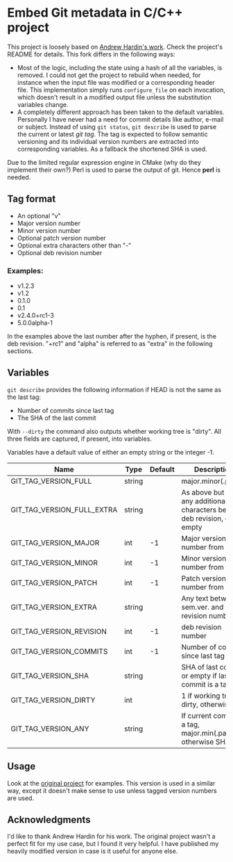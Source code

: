 # Embed Git metadata in C/C++ project

This project is loosely based on [Andrew Hardin's work][1]. Check the project's
README for details. This fork differs in the following ways:

- Most of the logic, including the state using a hash of all the variables, is
  removed. I could not get the project to rebuild when needed, for instance
  when the input file was modified or a corresponding header file. This
  implementation simply runs `configure_file` on each invocation, which doesn't
  result in a modified output file unless the substitution variables change.
- A completely different approach has been taken to the default variables.
  Personally I have never had a need for commit details like author, e-mail or
  subject. Instead of using `git status`, `git describe` is used to parse the
  current or latest _git tag_. The tag is expected to follow semantic
  versioning and its individual version numbers are extracted into
  corresponding variables. As a fallback the shortened SHA is used.

Due to the limited regular expression engine in CMake (why do they implement
their own?) Perl is used to parse the output of git. Hence **perl** is needed.

## Tag format

- An optional "v"
- Major version number
- Minor version number
- Optional patch version number
- Optional extra characters other than "-"
- Optional deb revision number

### Examples:

- v1.2.3
- v1.2
- 0.1.0
- 0.1
- v2.4.0+rc1-3
- 5.0.0alpha-1

In the examples above the last number after the hyphen, if present, is the deb
revision. "+rc1" and "alpha" is referred to as "extra" in the following
sections.

## Variables

`git describe` provides the following information if HEAD is not the same as
the last tag:

- Number of commits since last tag
- The SHA of the last commit

With `--dirty` the command also outputs whether working tree is "dirty". All
three fields are captured, if present, into variables.

Variables have a default value of either an empty string or the integer -1.

| Name | Type | Default | Description |
| --- | --- | --- | --- |
| GIT\_TAG\_VERSION\_FULL | string | | major.minor(.patch) |
| GIT\_TAG\_VERSION\_FULL\_EXTRA | string | | As above but with any additional characters before deb revision, or empty |
| GIT\_TAG\_VERSION\_MAJOR | int | -1 | Major version number from tag |
| GIT\_TAG\_VERSION\_MINOR | int | -1 | Minor version number from tag |
| GIT\_TAG\_VERSION\_PATCH | int | -1 | Patch version number from tag |
| GIT\_TAG\_VERSION\_EXTRA | string | | Any text between sem.ver. and deb revision number |
| GIT\_TAG\_VERSION\_REVISION | int | -1 | deb revision number |
| GIT\_TAG\_VERSION\_COMMITS | int | -1 | Number of commits since last tag |
| GIT\_TAG\_VERSION\_SHA | string | | SHA of last commit or empty if last commit is a tag |
| GIT\_TAG\_VERSION\_DIRTY | int | | 1 if working tree is dirty, otherwise 0 |
| GIT\_TAG\_VERSION\_ANY | string | | If current commit is a tag, major.min(.patch), otherwise SHA |

## Usage

Look at the [original project][1] for examples. This version is used in a
similar way, except it doesn't make sense to use unless tagged version numbers
are used.

## Acknowledgments 

I'd like to thank Andrew Hardin for his work. The original project wasn't a
perfect fit for my use case, but I found it very helpful. I have published my
heavily modified version in case is it useful for anyone else.

[1]: https://github.com/andrew-hardin/cmake-git-version-tracking
